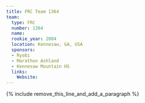 ```yaml
---
title: FRC Team 1364
team:
  type: FRC
  number: 1364
  name:
  rookie_year: 2004
  location: Kennesaw, GA, USA
  sponsors:
  - Ryobi
  - Marathon Ashland
  - Kennesaw Mountain HS
  links:
    Website:
---
```


{% include remove_this_line_and_add_a_paragraph %}